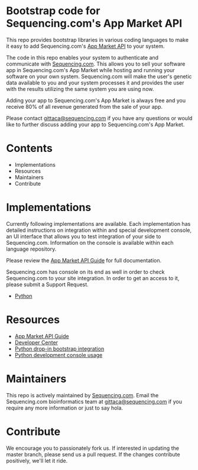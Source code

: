 # Bootstrap code for Sequencing.com's App Market API

This repo provides bootstrap libraries in various coding languages to make it easy to add Sequencing.com's [App Market API](https://sequencing.com/developer-documentation/app-market-api) to your system. 

The code in this repo enables your system to authenticate and communicate with [Sequencing.com](https://sequencing.com/). This allows you to sell your software app in Sequencing.com's App Market while hosting and running your software on your own system. Sequencing.com will make the user's genetic data available to you and your system processes it and provides the user with the results utilizing the same system you are using now.

Adding your app to Sequencing.com's App Market is always free and you receive 80% of all revenue generated from the sale of your app.

Please contact gittaca@sequencing.com if you have any questions or would like to further discuss adding your app to Sequencing.com's App Market.

Contents
=========================================
* Implementations
* Resources
* Maintainers
* Contribute

Implementations
======================================

Currently following implementations are available. Each implementation has detailed instructions on integration within and special development console, an UI interface that allows you to test integration of your side to Sequencing.com. Information on the console is available within each language repository.

Please review the [App Market API Guide](https://sequencing.com/developer-documentation/api-guides/app-market-api) for full documentation.

Sequencing.com has console on its end as well in order to check Sequencing.com to your site integration. In order to get an access to it, please submit a Support Request.

* [Python](https://github.com/SequencingDOTcom/App-Market-API-integration/tree/master/python)


Resources
======================================
* [App Market API Guide](https://sequencing.com/developer-documentation/api-guides/app-market-api)
* [Developer Center](https://sequencing.com/developer-center)
* [Python drop-in bootstrap integration](https://github.com/SequencingDOTcom/App-Market-API-integration/tree/master/python#drop-in-bootstrap-integration)
* [Python development console usage](https://github.com/SequencingDOTcom/App-Market-API-integration/tree/master/python#development-console-usage)

Maintainers
======================================
This repo is actively maintained by [Sequencing.com](https://sequencing.com/). Email the Sequencing.com bioinformatics team at gittaca@sequencing.com if you require any more information or just to say hola.

Contribute
======================================
We encourage you to passionately fork us. If interested in updating the master branch, please send us a pull request. If the changes contribute positively, we'll let it ride.

